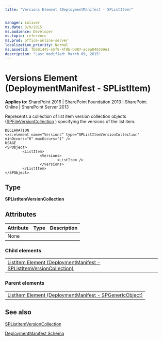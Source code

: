 ```yaml
---
title: "Versions Element (DeploymentManifest - SPListItem)"


manager: soliver
ms.date: 3/9/2015
ms.audience: Developer
ms.topic: reference
ms.prod: office-online-server
localization_priority: Normal
ms.assetid: fb081445-e5f9-4f0b-b087-acea040309e1
description: "Last modified: March 09, 2015"
---
```


# Versions Element (DeploymentManifest - SPListItem)

 
  
 **Applies to:** SharePoint 2016 | SharePoint Foundation 2013 | SharePoint Online | SharePoint Server 2013 
  
Represents a collection of list item version collection objects ([SPFileVersionCollection](https://msdn.microsoft.com/library/Microsoft.SharePoint.SPFileVersionCollection.aspx) ) specifying the versions of the list item. 
  
```
DECLARATION
<xs:element name="Versions" type="SPListItemVersionCollection" minOccurs="0" maxOccurs="1" />
USAGE
<SPObject>
        <ListItem>
                <Versions>
                        <ListItem />
                </Versions>
        </ListItem>
</SPObject>

```

## Type

 **SPListItemVersionCollection**
  
## Attributes

|**Attribute**|**Type**|**Description**|
|:-----|:-----|:-----|
|None  <br/> |||
   
### Child elements

||
|:-----|
|[ListItem Element (DeploymentManifest - SPListItemVersionCollection)](listitem-element-deploymentmanifestsplistitemversioncollection.md)
   
### Parent elements

||
|:-----|
|[ListItem Element (DeploymentManifest - SPGenericObject)](listitem-element-deploymentmanifestspgenericobject.md)
   
## See also



[SPListItemVersionCollection](https://msdn.microsoft.com/library/Microsoft.SharePoint.SPListItemVersionCollection.aspx)


[DeploymentManifest Schema](deploymentmanifest-schema.md)

